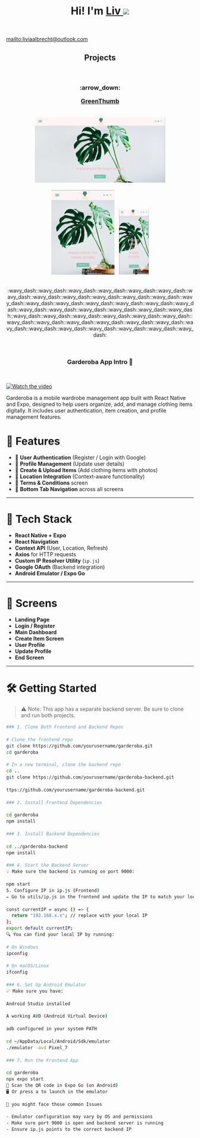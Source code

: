 <div align="center"> 
  <h1> Hi! I'm <a href="https://github.com/Latifahal">Liv </a><img src="https://media.giphy.com/media/hvRJCLFzcasrR4ia7z/giphy.gif" width="25px"></h1>
</div>
<br />

  <mailto:liviaalbrecht@outlook.com>
    
<h2 align="center"> Projects </h2>
  &nbsp;
</div>
  <h3 align="center"><p>:arrow_down:</p><a href="https://latifahal.github.io/greenthumb.github.io/" name="GreenThumb">GreenThumb</a></h3>
  &nbsp;
  <div align="center"><div marign-bottom="10px"><kbd><img src="Screenshot from 2022-09-12 08-36-31.png" width="350" title="hover text" /></kbd></div>
  &nbsp;
  <div align="center"><kbd><img src="Screenshot from 2022-09-12 08-38-19.png" width="170" title="hover text" /></kbd>
  &nbsp;
  <kbd><img src="Screenshot from 2022-09-12 08-37-48.png" width="80" title="hover text" /></kbd></div>  
</div>
  &nbsp;
  
  <p align="center">:wavy_dash::wavy_dash::wavy_dash::wavy_dash::wavy_dash::wavy_dash::wavy_dash::wavy_dash::wavy_dash::wavy_dash::wavy_dash::wavy_dash::wavy_dash::wavy_dash::wavy_dash::wavy_dash::wavy_dash::wavy_dash::wavy_dash::wavy_dash::wavy_dash::wavy_dash::wavy_dash::wavy_dash::wavy_dash::wavy_dash::wavy_dash::wavy_dash::wavy_dash::wavy_dash::wavy_dash::wavy_dash::wavy_dash::wavy_dash::wavy_dash::wavy_dash::wavy_dash::wavy_dash::wavy_dash::wavy_dash::wavy_dash::wavy_dash::wavy_dash::wavy_dash:</p>


  &nbsp;
 <h3 align="center">Garderoba App Intro 👕</h3>
  &nbsp;

[![Watch the video](https://img.youtube.com/vi/-5OaHI0zonk/maxresdefault.jpg)](https://youtu.be/-5OaHI0zonk)


<p> Garderoba is a mobile wardrobe management app built with React Native and Expo, designed to help users organize, add, and manage clothing items digitally. It includes user authentication, item creation, and profile management features.</p>

# 🚀 Features

- 🔐 **User Authentication** (Register / Login with Google)
- 👤 **Profile Management** (Update user details)
- 📸 **Create & Upload Items** (Add clothing items with photos)
- 📍 **Location Integration** (Context-aware functionality)
- 📄 **Terms & Conditions** screen
- 🧱 **Bottom Tab Navigation** across all screens

---

# 🧠 Tech Stack

- **React Native + Expo**
- **React Navigation**
- **Context API** (User, Location, Refresh)
- **Axios** for HTTP requests
- **Custom IP Resolver Utility** (`ip.js`)
- **Google OAuth** (Backend integration)
- **Android Emulator / Expo Go**

---

# 📸 Screens

- **Landing Page**
- **Login / Register**
- **Main Dashboard**
- **Create Item Screen**
- **User Profile**
- **Update Profile**
- **End Screen**

---

# 🛠️ Getting Started

> ⚠️ Note: This app has a separate backend server. Be sure to clone and run both projects.

```bash
### 1. Clone Both Frontend and Backend Repos

# Clone the frontend repo
git clone https://github.com/yourusername/garderoba.git
cd garderoba

# In a new terminal, clone the backend repo
cd ..
git clone https://github.com/yourusername/garderoba-backend.git

ttps://github.com/yourusername/garderoba-backend.git

### 2. Install Frontend Dependencies

cd garderoba
npm install

### 3. Install Backend Dependencies

cd ../garderoba-backend
npm install

### 4. Start the Backend Server
💡 Make sure the backend is running on port 9000:

npm start
5. Configure IP in ip.js (Frontend)
✏️ Go to utils/ip.js in the frontend and update the IP to match your local machine:

const currentIP = async () => {
  return "192.168.x.x"; // replace with your local IP
};
export default currentIP;
🔍 You can find your local IP by running:

# On Windows
ipconfig

# On macOS/Linux
ifconfig

### 6. Set Up Android Emulator
✅ Make sure you have:

Android Studio installed

A working AVD (Android Virtual Device)

adb configured in your system PATH

cd ~/AppData/Local/Android/Sdk/emulator
./emulator -avd Pixel_7

### 7. Run the Frontend App

cd garderoba
npx expo start
📲 Scan the QR code in Expo Go (on Android)
🖥️ Or press a to launch in the emulator

🧪 you might face those common Issues

- Emulator configuration may vary by OS and permissions
- Make sure port 9000 is open and backend server is running
- Ensure ip.js points to the correct backend IP

